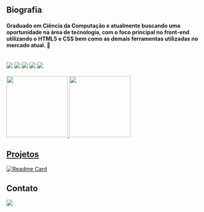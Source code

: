 ## Biografia

#### Graduado em Ciência da Computação e atualmente buscando uma oportunidade na área de tecnologia, com o foco principal no front-end utilizando o HTML5 e CSS bem como as demais ferramentas utilizadas no mercado atual. 👋
<br>
<div>
  <img src = "https://img.shields.io/badge/HTML5-E34F26?style=for-the-badge&logo=html5&logoColor=white">
  <img src = "https://img.shields.io/badge/CSS3-1572B6?style=for-the-badge&logo=css3&logoColor=white">
  <img src = "https://img.shields.io/badge/JavaScript-F7DF1E?style=for-the-badge&logo=javascript&logoColor=black">
  <img src = "https://img.shields.io/badge/Java-ED8B00?style=for-the-badge&logo=java&logoColor=white">
  <img src = "https://img.shields.io/badge/Git-E34F26?style=for-the-badge&logo=git&logoColor=white">
  <div/>
 <br> 
<div>
  <a href="https://github.com/danilofelicio">
  <img height="160em" src="https://github-readme-stats.vercel.app/api?username=danilofelicio&show_icons=true&theme=gruvbox_light&include_all_commits=true&count_private=true"/>
  <img height="160em" src="https://github-readme-stats.vercel.app/api/top-langs/?username=danilofelicio&langs_count=7&theme=gruvbox_light"/>
</div>

## Projetos

[![Readme Card](https://github-readme-stats.vercel.app/api/pin/?username=danilofelicio&repo=devweekgit.github.io&theme=gruvbox_light)](https://github.com/danilofelicio/devweekgit.github.io)

## Contato

<a href="https://www.linkedin.com/in/danilofeliciodearaujo" target="_blank" rel="external"><img src="https://img.shields.io/badge/-LinkedIn-%230077B5?style=for-the-badge&logo=linkedin&logoColor=white"></a>
